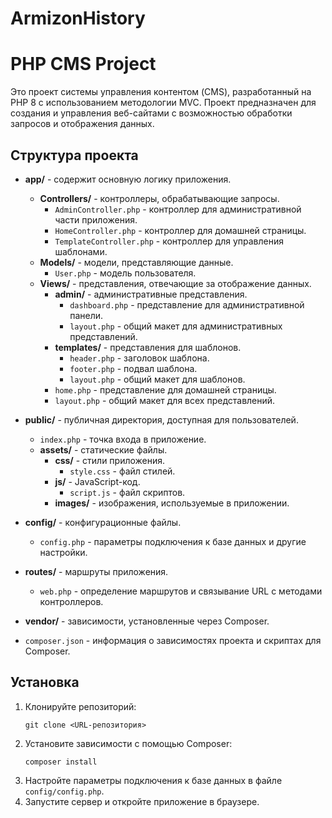 # ArmizonHistory

# PHP CMS Project

Это проект системы управления контентом (CMS), разработанный на PHP 8 с использованием методологии MVC. Проект предназначен для создания и управления веб-сайтами с возможностью обработки запросов и отображения данных.

## Структура проекта

- **app/** - содержит основную логику приложения.
  - **Controllers/** - контроллеры, обрабатывающие запросы.
    - `AdminController.php` - контроллер для административной части приложения.
    - `HomeController.php` - контроллер для домашней страницы.
    - `TemplateController.php` - контроллер для управления шаблонами.
  - **Models/** - модели, представляющие данные.
    - `User.php` - модель пользователя.
  - **Views/** - представления, отвечающие за отображение данных.
    - **admin/** - административные представления.
      - `dashboard.php` - представление для административной панели.
      - `layout.php` - общий макет для административных представлений.
    - **templates/** - представления для шаблонов.
      - `header.php` - заголовок шаблона.
      - `footer.php` - подвал шаблона.
      - `layout.php` - общий макет для шаблонов.
    - `home.php` - представление для домашней страницы.
    - `layout.php` - общий макет для всех представлений.

- **public/** - публичная директория, доступная для пользователей.
  - `index.php` - точка входа в приложение.
  - **assets/** - статические файлы.
    - **css/** - стили приложения.
      - `style.css` - файл стилей.
    - **js/** - JavaScript-код.
      - `script.js` - файл скриптов.
    - **images/** - изображения, используемые в приложении.

- **config/** - конфигурационные файлы.
  - `config.php` - параметры подключения к базе данных и другие настройки.

- **routes/** - маршруты приложения.
  - `web.php` - определение маршрутов и связывание URL с методами контроллеров.

- **vendor/** - зависимости, установленные через Composer.

- `composer.json` - информация о зависимостях проекта и скриптах для Composer.

## Установка

1. Клонируйте репозиторий:
   ```
   git clone <URL-репозитория>
   ```
2. Установите зависимости с помощью Composer:
   ```
   composer install
   ```
3. Настройте параметры подключения к базе данных в файле `config/config.php`.
4. Запустите сервер и откройте приложение в браузере.
